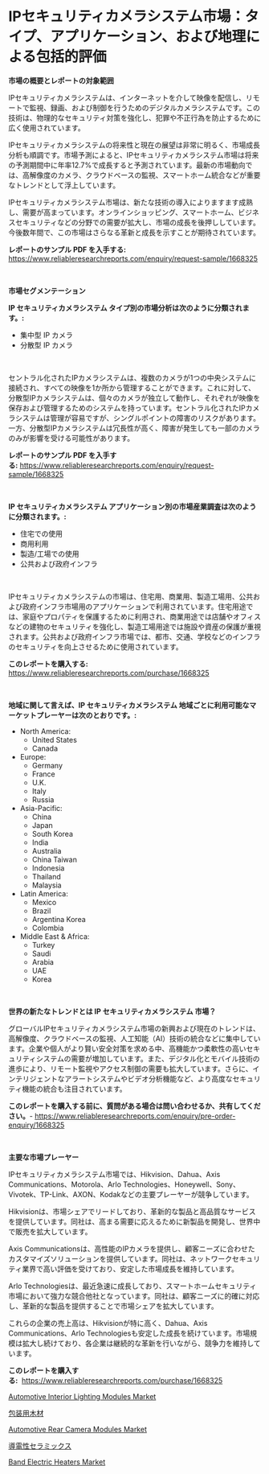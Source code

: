 <p><h1>IPセキュリティカメラシステム市場：タイプ、アプリケーション、および地理による包括的評価</h1></p><p><strong>市場の概要とレポートの対象範囲</strong></p>
<p><p>IPセキュリティカメラシステムは、インターネットを介して映像を配信し、リモートで監視、録画、および制御を行うためのデジタルカメラシステムです。この技術は、物理的なセキュリティ対策を強化し、犯罪や不正行為を防止するために広く使用されています。</p><p>IPセキュリティカメラシステムの将来性と現在の展望は非常に明るく、市場成長分析も順調です。市場予測によると、IPセキュリティカメラシステム市場は将来の予測期間中に年率12.7%で成長すると予測されています。最新の市場動向では、高解像度のカメラ、クラウドベースの監視、スマートホーム統合などが重要なトレンドとして浮上しています。</p><p>IPセキュリティカメラシステム市場は、新たな技術の導入によりますます成熟し、需要が高まっています。オンラインショッピング、スマートホーム、ビジネスセキュリティなどの分野での需要が拡大し、市場の成長を後押ししています。今後数年間で、この市場はさらなる革新と成長を示すことが期待されています。</p></p>
<p><strong>レポートのサンプル PDF を入手する:</strong> <a href="https://www.reliableresearchreports.com/enquiry/request-sample/1668325">https://www.reliableresearchreports.com/enquiry/request-sample/1668325</a></p>
<p>&nbsp;</p>
<p><strong>市場セグメンテーション</strong></p>
<p><strong>IP セキュリティカメラシステム タイプ別の市場分析は次のように分類されます。:</strong></p>
<p><ul><li>集中型 IP カメラ</li><li>分散型 IP カメラ</li></ul></p>
<p>&nbsp;</p>
<p><p>セントラル化されたIPカメラシステムは、複数のカメラが1つの中央システムに接続され、すべての映像を1か所から管理することができます。これに対して、分散型IPカメラシステムは、個々のカメラが独立して動作し、それぞれが映像を保存および管理するためのシステムを持っています。セントラル化されたIPカメラシステムは管理が容易ですが、シングルポイントの障害のリスクがあります。一方、分散型IPカメラシステムは冗長性が高く、障害が発生しても一部のカメラのみが影響を受ける可能性があります。</p></p>
<p><strong>レポートのサンプル PDF を入手する:</strong>&nbsp;<a href="https://www.reliableresearchreports.com/enquiry/request-sample/1668325">https://www.reliableresearchreports.com/enquiry/request-sample/1668325</a></p>
<p>&nbsp;</p>
<p><strong> IP セキュリティカメラシステム アプリケーション別の市場産業調査は次のように分類されます。:</strong></p>
<p><ul><li>住宅での使用</li><li>商用利用</li><li>製造/工場での使用</li><li>公共および政府インフラ</li></ul></p>
<p>&nbsp;</p>
<p><p>IPセキュリティカメラシステムの市場は、住宅用、商業用、製造工場用、公共および政府インフラ市場用のアプリケーションで利用されています。住宅用途では、家庭やプロパティを保護するために利用され、商業用途では店舗やオフィスなどの建物のセキュリティを強化し、製造工場用途では施設や資産の保護が重視されます。公共および政府インフラ市場では、都市、交通、学校などのインフラのセキュリティを向上させるために使用されています。</p></p>
<p><strong>このレポートを購入する:</strong>&nbsp; <a href="https://www.reliableresearchreports.com/purchase/1668325">https://www.reliableresearchreports.com/purchase/1668325</a></p>
<p>&nbsp;</p>
<p><strong>地域に関して言えば、IP セキュリティカメラシステム 地域ごとに利用可能なマーケットプレーヤーは次のとおりです。:</strong></p>
<p><ul>
    <li>
        North America:
        <ul>
            <li>United States</li>
            <li>Canada</li>
        </ul>
    </li>
    <li>
        Europe:
        <ul>
            <li>Germany</li>
            <li>France</li>
            <li>U.K.</li>
            <li>Italy</li>
            <li>Russia</li>
        </ul>
    </li>
    <li>
        Asia-Pacific:
        <ul>
            <li>China</li>
            <li>Japan</li>
            <li>South Korea</li>
            <li>India</li>
            <li>Australia</li>
            <li>China Taiwan</li>
            <li>Indonesia</li>
            <li>Thailand</li>
            <li>Malaysia</li>
        </ul>
    </li>
    <li>
        Latin America:
        <ul>
            <li>Mexico</li>
            <li>Brazil</li>
            <li>Argentina Korea</li>
            <li>Colombia</li>
        </ul>
    </li>
    <li>
        Middle East & Africa:
        <ul>
            <li>Turkey</li>
            <li>Saudi</li>
            <li>Arabia</li>
            <li>UAE</li>
            <li>Korea</li>
        </ul>
    </li>
    </ul></p>
<p>&nbsp;</p>
<p><strong>世界の新たなトレンドとは IP セキュリティカメラシステム 市場？</strong></p>
<p><p>グローバルIPセキュリティカメラシステム市場の新興および現在のトレンドは、高解像度、クラウドベースの監視、人工知能（AI）技術の統合などに集中しています。企業や個人がより賢い安全対策を求める中、高機能かつ柔軟性の高いセキュリティシステムの需要が増加しています。また、デジタル化とモバイル技術の進歩により、リモート監視やアクセス制御の需要も拡大しています。さらに、インテリジェントなアラートシステムやビデオ分析機能など、より高度なセキュリティ機能の統合も注目されています。</p></p>
<p><strong>このレポートを購入する前に、質問がある場合は問い合わせるか、共有してください。</strong>- <a href="https://www.reliableresearchreports.com/enquiry/pre-order-enquiry/1668325">https://www.reliableresearchreports.com/enquiry/pre-order-enquiry/1668325</a></p>
<p>&nbsp;</p>
<p><strong>主要な市場プレーヤー</strong></p>
<p><p>IPセキュリティカメラシステム市場では、Hikvision、Dahua、Axis Communications、Motorola、Arlo Technologies、Honeywell、Sony、Vivotek、TP-Link、AXON、Kodakなどの主要プレーヤーが競争しています。 </p><p>Hikvisionは、市場シェアでリードしており、革新的な製品と高品質なサービスを提供しています。同社は、高まる需要に応えるために新製品を開発し、世界中で販売を拡大しています。 </p><p>Axis Communicationsは、高性能のIPカメラを提供し、顧客ニーズに合わせたカスタマイズソリューションを提供しています。同社は、ネットワークセキュリティ業界で高い評価を受けており、安定した市場成長を維持しています。 </p><p>Arlo Technologiesは、最近急速に成長しており、スマートホームセキュリティ市場において強力な競合他社となっています。同社は、顧客ニーズに的確に対応し、革新的な製品を提供することで市場シェアを拡大しています。 </p><p>これらの企業の売上高は、Hikvisionが特に高く、Dahua、Axis Communications、Arlo Technologiesも安定した成長を続けています。市場規模は拡大し続けており、各企業は継続的な革新を行いながら、競争力を維持しています。</p></p>
<p><strong>このレポートを購入する:</strong>&nbsp;&nbsp;<a href="https://www.reliableresearchreports.com/purchase/1668325">https://www.reliableresearchreports.com/purchase/1668325</a></p>
<p><p><a href="https://issuu.com/reportprime-2/docs/automotive-interior-lighting-modules-market-size-2">Automotive Interior Lighting Modules Market</a></p><p><a href="https://github.com/sghwr779811674/Market-Research-Report-List-1/blob/main/587041515368.md">包装用木材</a></p><p><a href="https://issuu.com/reportprime-2/docs/automotive-rear-camera-modules-market-size-2030.pp">Automotive Rear Camera Modules Market</a></p><p><a href="https://github.com/dandier2003/Market-Research-Report-List-1/blob/main/631653515369.md">導電性セラミックス</a></p><p><a href="https://github.com/dringals/Market-Research-Report-List-3/blob/main/band-electric-heaters-market.md">Band Electric Heaters Market</a></p></p>